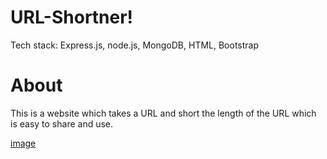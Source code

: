 # URL-Shortner!
Tech stack: Express.js, node.js, MongoDB, HTML, Bootstrap

# About
This is a website which takes a URL and short the length of the URL which is easy to share and use. 

[image](https://user-images.githubusercontent.com/111171287/216127721-660dfa04-b50d-4346-a039-7994c915fb34.png)
